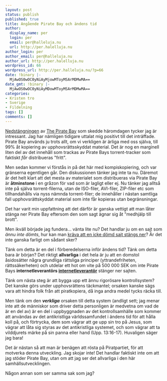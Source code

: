 ```yaml
---
layout: post
status: publish
published: true
title: Angående Pirate Bay och ändens tid
author:
  display_name: per
  login: per
  email: per@halleluja.nu
  url: http://per.halelluja.nu
author_login: per
author_email: per@halleluja.nu
author_url: http://per.halelluja.nu
wordpress_id: 66
wordpress_url: http://per.halleluja.nu/?p=66
date: !binary |-
  MjAwOS0wOC0yNiAyMjowMToyMSArMDMwMA==
date_gmt: !binary |-
  MjAwOS0wOC0yNiAyMDowMToyMSArMDMwMA==
categories:
- Kristen tro
- Sverige
- Fildelning
tags: []
comments: []
---
```

<p><a href="http://www.dn.se/ekonomi/pirate-bay-nere-efter-att-natleverantor-hotats-med-vite-1.937399">Nedstängningen</a> av <a href="http://thepiratebay.org/">The Pirate Bay</a> som skedde häromdagen tycker jag är intressant. Jag har nämligen tidigare uttalat mig positivt till det inträffade. Pirate Bay används ju trots allt, om vi verkligen är ärliga med oss själva, till 99% åt kopiering av upphovsrättsskyddat material. Det är nog en marginell liten del av det innehåll som trackas av Pirate Bays torrent-tracker som faktiskt <em>får</em> distribueras "fritt".</p>
<p>Men sedan kommer vi förstås in på det här med kompiskopiering, och var gränserna egentligen går. Den diskussionen tänker jag inte ta nu. Däremot är det helt klart att det mesta av materialet som distribueras via Pirate Bay är <strong>åtminstone</strong> i en gråzon för vad som är lagligt eller ej. Nu tänker jag alltså inte på själva torrent-filerna, utan de ISO-filer, AVI-filer, ZIP-filer etc som tillhandahålls via nyss nämnda torrent-filer; de innehåller i nästan samtliga fall upphovsrättskyddat material som inte får kopieras utan begränsningar.</p>

<p>Det har varit min uppfattning att det därför är ganska vettigt att man låter stänga ner Pirate Bay eftersom den som sagt ägnar sig åt "medhjälp till brott".</p>
<p>Men ikväll började jag fundera... vänta lite nu? Det handlar ju om en sajt som <em>ännu inte dömts</em>, hur kan man <a href="http://www.piratpartiet.se/files/active/0/blackinternet-tpb.pdf">kräva att en icke dömd sajt stängs ner</a>? Är det inte ganska farligt om sådant sker?</p>
<p>Tänk om detta är en del i förberedelserna inför ändens tid? Tänk om detta bara är början? Det riktigt <strong>allvarliga</strong> i det hela är ju att en domstol åsidosätter några grundliga rättsliga principer (yttrandefriheten, rättssäkerheten) och utdelar ett hot om vite på 500 000 SEK om inte Pirate Bays <strong>internetleverantörs </strong><span style="text-decoration: underline;"><strong>internetleverantör</strong></span> stänger ner sajten.</p>
<p>Tänk om nästa steg är att bygga upp ett ännu rigorösare kontrollsystem? Det kanske görs under upphovsrättens täckmantel; orsaken kanske sägs vara att hindra folk från att piratkopiera, då inga andra medel tycks räcka till.</p>
<p>Men tänk om den <strong><em>verkliga</em></strong> orsaken till detta system (andligt sett; jag menar inte att de människor som driver detta personligen är medvetna om vad de är en del av) är en del i uppbyggnaden av det kontrollsamhälle som kommer att användas av det antikristliga världssamfundet i ändens tid för att hålla koll på, och förtrycka, dem som vägrar att ge upp sin tro på Jesus, som vägrar att låta sig styras av det antikristliga systemet, och som vägrar att ta vilddjurets märke på sin panna eller hand (Upp. 13:16-17). Huvaligen säger jag bara!</p>
<p>Det är nästan så att man är benägen att rösta på Piratpartiet, för att motverka denna utveckling. Jag skojar inte! Det handlar faktiskt inte om att jag stöder Pirate Bay, utan om att jag ser det allvarliga i den här samhällsutvecklingen.</p>
<p>Någon annan som ser samma sak som jag?</p>
